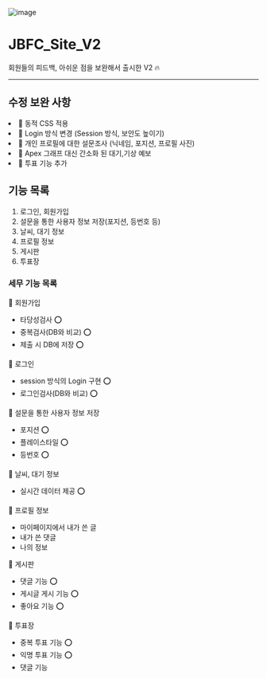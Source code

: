 ![image](https://user-images.githubusercontent.com/101778169/234525035-73c7f3d0-146e-4919-badc-35285224a5e6.png)


# JBFC_Site_V2
회원들의 피드백, 아쉬운 점을 보완해서 출시한 V2 🔥
<hr/>

## 수정 보완 사항 

<li>👣 동적 CSS 적용</li>
<li>👣 Login 방식 변경 (Session 방식, 보안도 높이기)</li>
<li>👣 개인 프로필에 대한 설문조사 (닉네임, 포지션, 프로필 사진)</li>
<li>👣 Apex 그래프 대신 간소화 된 대기,기상 예보</li>
<li>👣 투표 기능 추가</li>

## 기능 목록

1. 로그인, 회원가입
2. 설문을 통한 사용자 정보 저장(포지션, 등번호 등)
3. 날씨, 대기 정보 
4. 프로필 정보
5. 게시판
6. 투표장

   
### 세무 기능 목록 

📌 회원가입
- 타당성검사 ⭕️
- 중복검사(DB와 비교) ⭕️
- 제출 시 DB에 저장 ⭕️

📌 로그인
- session 방식의 Login 구현 ⭕️
- 로그인검사(DB와 비교) ⭕️
  
📌 설문을 통한 사용자 정보 저장
- 포지션 ⭕️
- 플레이스타일 ⭕️
- 등번호 ⭕️

📌 날씨, 대기 정보
- 실시간 데이터 제공 ⭕️

📌 프로필 정보
- 마이페이지에서 내가 쓴 글
- 내가 쓴 댓글
- 나의 정보

📌 게시판
- 댓글 기능 ⭕️
- 게시글 게시 기능 ⭕️
- 좋아요 기능 ⭕️

📌 투표장
- 중복 투표 기능 ⭕️
- 익명 투표 기능 ⭕️
- 댓글 기능 
